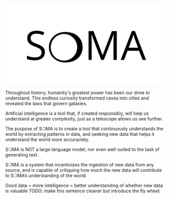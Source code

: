 ![SOMA Wordmark](images/soma_wordmark.png)

Throughout history, humanity's greatest power has been our drive to understand. This endless curiosity transformed caves into cities and revealed the laws that govern galaxies.

Artificial intelligence is a tool that, if created responsibly, will help us understand at greater complexity, just as a telescope allows us see further. 

The purpose of S❍MA is to create a tool that continuously understands the world by extracting patterns in data, and seeking new data that helps it understand the world more accuractely. 

S❍MA is NOT a large language model, nor even well-suited to the task of generating text.

S❍MA is a system that incentivizes the ingestion of new data from any source, and is capable of critiquing how much the new data will contribute to S❍MA’s understanding of the world. 

Good data = more intelligence = better understanding of whether new data is valuable TODO: make this sentence cleaner but introduce the fly wheel.
